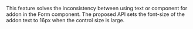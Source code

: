 This feature solves the inconsistency between using text or component for addon in the Form component. The proposed API sets the font-size of the addon text to 16px when the control size is large.

